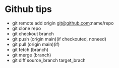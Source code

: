 # Github tips
- git remote add origin git@github.com:name/repo
- git clone repo
- git checkout branch
- git push (origin main)(if checkouted, noneed)
- git pull (origin main)(if)
- git fetch (branch)
- git merge (branch)
- git diff source_branch target_brach